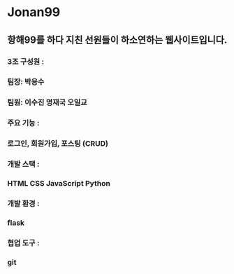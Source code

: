 # Jonan99

## 항해99를 하다 지친 선원들이 하소연하는 웹사이트입니다.

### 3조 구성원 :
### 팀장: 박응수
### 팀원: 이수진 명재국 오일교

### 주요 기능 :
### 로그인, 회원가입, 포스팅 (CRUD)

### 개발 스택 :
### HTML CSS JavaScript Python

### 개발 환경 :
### flask

### 협업 도구 :
### git
